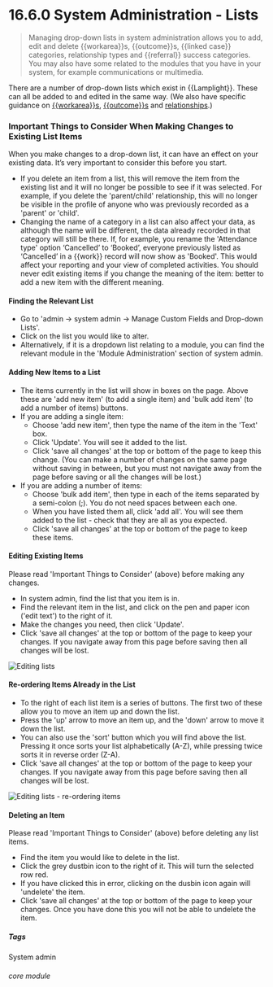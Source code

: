 # 16.6.0  <i class="fa fa-cogs"></i>  System Administration - Lists

> Managing drop-down lists in system administration allows you to add, edit and delete {{workarea}}s, {{outcome}}s, {{linked case}} categories, relationship types and {{referral}} success categories. You may also have some related to the modules that you have in your system, for example communications or multimedia.



There are a number of drop-down lists which exist in {{Lamplight}}. These can all be added to and edited in the same way. (We also have specific guidance on [{{workarea}}s](/help/index/p/16.6.1), [{{outcome}}s](/help/index/p/16.6.2) and [relationships](/help/index/p/16.6.3).) 

### Important Things to Consider When Making Changes to Existing List Items
When you make changes to a drop-down list, it can have an effect on your existing data.  It’s very important to consider this before you start.
- If you delete an item from a list, this will remove the item from the existing list and it will no longer be possible to see if it was selected. For example, if you delete the 'parent/child' relationship, this will no longer be visible in the profile of anyone who was previously recorded as a 'parent' or 'child'.
- Changing the name of a category in a list can also affect your data, as although the name will be different, the data already recorded in that category will still be there. If, for example, you rename the 'Attendance type' option ‘Cancelled’ to ‘Booked’, everyone previously listed as ‘Cancelled’ in a {{work}} record will now show as 'Booked'.  This would affect your reporting and your view of completed activities.  You should never edit existing items if you change the meaning of the item: better to add a new item with the different meaning.

#### Finding the Relevant List
- Go to 'admin -> system admin -> Manage Custom Fields and Drop-down Lists'.
- Click on the list you would like to alter.
- Alternatively, if it is a dropdown list relating to a module, you can find the relevant module in the 'Module Administration' section of system admin. 

#### Adding New Items to a List
- The items currently in the list will show in boxes on the page. Above these are 'add new item' (to add a single item) and 'bulk add item' (to add a number of items) buttons. 
- If you are adding a single item:
   - Choose 'add new item', then type the name of the item in the 'Text' box.
   - Click 'Update'. You will see it added to the list.
   - Click 'save all changes' at the top or bottom of the page to keep this change. (You can make a number of changes on the same page without saving in between, but you must not navigate away from the page before saving or all the changes will be lost.)
- If you are adding a number of items:
   - Choose 'bulk add item', then type in each of the items separated by a semi-colon (;). You do not need spaces between each one.
   - When you have listed them all, click 'add all'. You will see them added to the list - check that they are all as you expected.
   - Click 'save all changes' at the top or bottom of the page to keep these items.

#### Editing Existing Items
Please read 'Important Things to Consider' (above) before making any changes.
- In system admin, find the list that you item is in.
- Find the relevant item in the list, and click on the pen and paper icon ('edit text') to the right of it. 
- Make the changes you need, then click 'Update'.
- Click 'save all changes' at the top or bottom of the page to keep your changes. If you navigate away from this page before saving then all changes will be lost.

![Editing lists](144a.png)

#### Re-ordering Items Already in the List
- To the right of each list item is a series of buttons. The first two of these allow you to move an item up and down the list.
- Press the 'up' arrow to move an item up, and the 'down' arrow to move it down the list. 
- You can also use the 'sort' button which you will find above the list. Pressing it once sorts your list alphabetically (A-Z), while pressing twice sorts it in reverse order (Z-A). 
- Click 'save all changes' at the top or bottom of the page to keep your changes. If you navigate away from this page before saving then all changes will be lost.

![Editing lists - re-ordering items](144b.png)

#### Deleting an Item
Please read 'Important Things to Consider' (above) before deleting any list items.
- Find the item you would like to delete in the list.
- Click the grey dustbin icon to the right of it. This will turn the selected row red. 
- If you have clicked this in error, clicking on the dusbin icon again will 'undelete' the item.
- Click 'save all changes' at the top or bottom of the page to keep your changes. Once you have done this you will not be able to undelete the item.


##### Tags
System admin

###### core module

